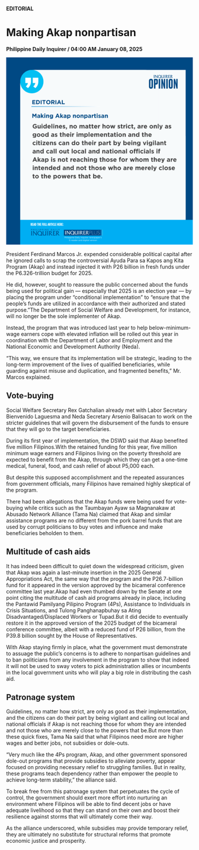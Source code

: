 **EDITORIAL**

# Making Akap nonpartisan

****Philippine Daily Inquirer / 04:00 AM January 08, 2025****

![Image](https://raw.githubusercontent.com/github-jl14/scrapy_api/refs/heads/main/images/editorial01082025.png)

President Ferdinand Marcos Jr. expended considerable political capital after he ignored calls to scrap the controversial Ayuda Para sa Kapos ang Kita Program (Akap) and instead injected it with P26 billion in fresh funds under the P6.326-trillion budget for 2025.

He did, however, sought to reassure the public concerned about the funds being used for political gain — especially that 2025 is an election year — by placing the program under “conditional implementation” to “ensure that the people’s funds are utilized in accordance with their authorized and stated purpose.”The Department of Social Welfare and Development, for instance, will no longer be the sole implementer of Akap.

Instead, the program that was introduced last year to help below-minimum-wage earners cope with elevated inflation will be rolled out this year in coordination with the Department of Labor and Employment and the National Economic and Development Authority (Neda).

“This way, we ensure that its implementation will be strategic, leading to the long-term improvement of the lives of qualified beneficiaries, while guarding against misuse and duplication, and fragmented benefits,” Mr. Marcos explained.

## Vote-buying

Social Welfare Secretary Rex Gatchalian already met with Labor Secretary Bienvenido Laguesma and Neda Secretary Arsenio Balisacan to work on the stricter guidelines that will govern the disbursement of the funds to ensure that they will go to the target beneficiaries.

During its first year of implementation, the DSWD said that Akap benefited five million Filipinos.With the retained funding for this year, five million minimum wage earners and Filipinos living on the poverty threshold are expected to benefit from the Akap, through which they can get a one-time medical, funeral, food, and cash relief of about P5,000 each.

But despite this supposed accomplishment and the repeated assurances from government officials, many Filipinos have remained highly skeptical of the program.

There had been allegations that the Akap funds were being used for vote-buying while critics such as the Taumbayan Ayaw sa Magnanakaw at Abusado Network Alliance (Tama Na) claimed that Akap and similar assistance programs are no different from the pork barrel funds that are used by corrupt politicians to buy votes and influence and make beneficiaries beholden to them.

## Multitude of cash aids

It has indeed been difficult to quiet down the widespread criticism, given that Akap was again a last-minute insertion in the 2025 General Appropriations Act, the same way that the program and the P26.7-billion fund for it appeared in the version approved by the bicameral conference committee last year.Akap had even thumbed down by the Senate at one point citing the multitude of cash aid programs already in place, including the Pantawid Pamilyang Pilipino Program (4Ps), Assistance to Individuals in Crisis Situations, and Tulong Panghanapbuhay sa Ating Disadvantaged/Displaced Workers or Tupad.But it did decide to eventually restore it in the approved version of the 2025 budget of the bicameral conference committee, albeit with a reduced fund of P26 billion, from the P39.8 billion sought by the House of Representatives.

With Akap staying firmly in place, what the government must demonstrate to assuage the public’s concerns is to adhere to nonpartisan guidelines and to ban politicians from any involvement in the program to show that indeed it will not be used to sway voters to pick administration allies or incumbents in the local government units who will play a big role in distributing the cash aid.

## Patronage system

Guidelines, no matter how strict, are only as good as their implementation, and the citizens can do their part by being vigilant and calling out local and national officials if Akap is not reaching those for whom they are intended and not those who are merely close to the powers that be.But more than these quick fixes, Tama Na said that what Filipinos need more are higher wages and better jobs, not subsidies or dole-outs.

“Very much like the 4Ps program, Akap, and other government sponsored dole-out programs that provide subsidies to alleviate poverty, appear focused on providing necessary relief to struggling families. But in reality, these programs teach dependency rather than empower the people to achieve long-term stability,” the alliance said.

To break free from this patronage system that perpetuates the cycle of control, the government should exert more effort into nurturing an environment where Filipinos will be able to find decent jobs or have adequate livelihood so that they can stand on their own and boost their resilience against storms that will ultimately come their way.

As the alliance underscored, while subsidies may provide temporary relief, they are ultimately no substitute for structural reforms that promote economic justice and prosperity.